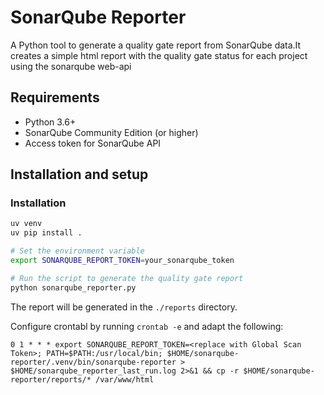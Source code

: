 # SonarQube Reporter

A Python tool to generate a quality gate report from SonarQube data.It creates a simple html report with the quality gate status for each project using the sonarqube web-api

## Requirements

- Python 3.6+
- SonarQube Community Edition (or higher)
- Access token for SonarQube API

## Installation and setup

### Installation

```bash
uv venv
uv pip install .
```

```bash
# Set the environment variable
export SONARQUBE_REPORT_TOKEN=your_sonarqube_token

# Run the script to generate the quality gate report
python sonarqube_reporter.py
```

The report will be generated in the `./reports` directory.

Configure crontabl by running `crontab -e` and adapt the following:

```
0 1 * * * export SONARQUBE_REPORT_TOKEN=<replace with Global Scan Token>; PATH=$PATH:/usr/local/bin; $HOME/sonarqube-reporter/.venv/bin/sonarqube-reporter > $HOME/sonarqube_reporter_last_run.log 2>&1 && cp -r $HOME/sonarqube-reporter/reports/* /var/www/html
```